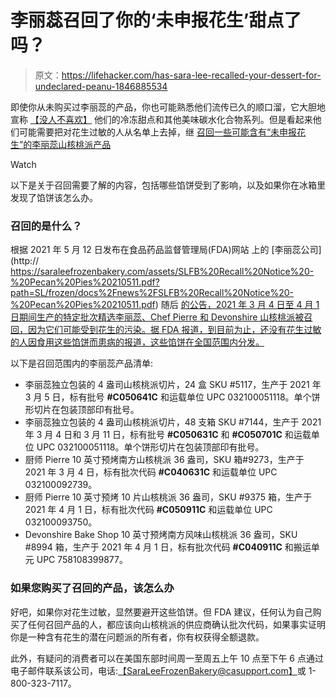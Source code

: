 # 李丽蕊召回了你的‘未申报花生’甜点了吗？

> 原文：<https://lifehacker.com/has-sara-lee-recalled-your-dessert-for-undeclared-peanu-1846885534>

即使你从未购买过李丽蕊的产品，你也可能熟悉他们流传已久的顺口溜，它大胆地宣称 [【没人不喜欢】](https://www.youtube.com/watch?v=2mbUG-i6yK8) 他们的冷冻甜点和其他美味碳水化合物系列。但是看起来他们可能需要把对花生过敏的人从名单上去掉，继 [召回一些可能含有“未申报花生”的李丽蕊山核桃派产品](https://www.fda.gov/safety/recalls-market-withdrawals-safety-alerts/sara-lee-frozen-bakery-issues-allergy-alert-undeclared-peanuts-pecan-pies)

Watch

以下是关于召回需要了解的内容，包括哪些馅饼受到了影响，以及如果你在冰箱里发现了馅饼该怎么办。

### 召回的是什么？

根据 2021 年 5 月 12 日发布在食品药品监督管理局(FDA)网站 上的 [李丽蕊公司](http:// https://saraleefrozenbakery.com/assets/SLFB%20Recall%20Notice%20-%20Pecan%20Pies%20210511.pdf?path=SL/frozen/docs%2Fnews%2FSLFB%20Recall%20Notice%20-%20Pecan%20Pies%20210511.pdf) 随后 [的公告，2021 年 3 月 4 日至 4 月 1 日期间生产的特定批次精选李丽蕊、Chef Pierre 和 Devonshire 山核桃派被召回，因为它们可能受到花生的污染。据 FDA 报道，到目前为止，还没有花生过敏的人因食用这些馅饼而患病的报道，这些馅饼在全国范围内分发。](https://www.fda.gov/safety/recalls-market-withdrawals-safety-alerts/sara-lee-frozen-bakery-issues-allergy-alert-undeclared-peanuts-pecan-pies)

以下是召回范围内的李丽蕊产品清单:

*   李丽蕊独立包装的 4 盎司山核桃派切片，24 盒 SKU #5117，生产于 2021 年 3 月 5 日，标有批号 **#C050641C** 和运载单位 UPC 032100051118。单个饼形切片在包装顶部印有批号。
*   李丽蕊独立包装的 4 盎司山核桃派切片，48 支箱 SKU #7144，生产于 2021 年 3 月 4 日和 3 月 11 日，标有批号 **#C050631C** 和 **#C050701C** 和运载单位 UPC 032100051118。单个饼形切片在包装顶部印有批号。
*   厨师 Pierre 10 英寸预烤南方山核桃派 36 盎司，SKU 箱#9273，生产于 2021 年 3 月 4 日，标有批次代码 **#C040631C** 和运载单位 UPC 032100092739。
*   厨师 Pierre 10 英寸预烤 10 片山核桃派 36 盎司，SKU #9375 箱，生产于 2021 年 4 月 1 日，标有批次代码 **#C050911C** 和运载单位 UPC 032100093750。
*   Devonshire Bake Shop 10 英寸预烤南方风味山核桃派 36 盎司，SKU #8994 箱，生产于 2021 年 4 月 1 日，标有批次代码 **#C040911C** 和搬运单元 UPC 758108399877。

### 如果您购买了召回的产品，该怎么办

好吧，如果你对花生过敏，显然要避开这些馅饼。但 FDA 建议，任何认为自己购买了任何召回产品的人，都应该向山核桃派的供应商确认批次代码，如果事实证明你是一种含有花生的潜在问题派的所有者，你有权获得全额退款。

此外，有疑问的消费者可以在美国东部时间周一至周五上午 10 点至下午 6 点通过电子邮件联系该公司，电话:[【SaraLeeFrozenBakery@casupport.com】](mailto:SaraLeeFrozenBakery@casupport.com)或 1-800-323-7117。